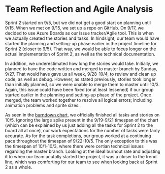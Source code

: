 # Team Reflection and Agile Analysis
Sprint 2 started on 9/5, but we did not get a good start on planning until 9/15. When we met on 9/15, we set up a repo on GitHub. On 9/17, we decided to use Azure Boards as our issue tracker/Agile tool. This is when we actually created the stories and tasks. In hindsight, our team would have started the planning and setting-up phase earlier in the project timeline for Sprint 2 (closer to 9/5). That way, we would be able to focus longer on the actual implementation of Sprint 2, as well as the technical documentation.

In addition, we underestimated how long the stories would take. Initially, we planned to have the code written and merged to master branch by Sunday, 9/27. That would have gave us all week, 9/28-10/4, to review and clean up code, as well as debug. However, as stated previously, stories took longer than initially planned, so we were unable to merge them to master until 10/3. Again, this issue could have been fixed (or at least lessened) if our group started earlier in the planning and setting-up phase of the project. Once merged, the team worked together to resolve all logical errors; including animation problems and sprite sizes.

As seen in the [burndown chart](BurndownChart.PNG), we officially finished all tasks and stories on 10/5. Ignoring the large spike present in the 9/19-9/21 timespan of the chart (which can be explained by us just adding all the tasks for Sprint 2 to the board all at once), our work expectations for the number of tasks were fairly accurate. As for the task completions, our group worked at a continuing pace throughout the timespan of 9/22-10/5. The only exception to this was the timespan of 10/1-10/3, where there were certian technical issues regarding the master branch. Looking at the ideal burnout rate and adjusting it to when our team acutally started the project, it was a closer to the trend line, which was comforting for our team to see when looking back at Sprint 2 as a whole.
